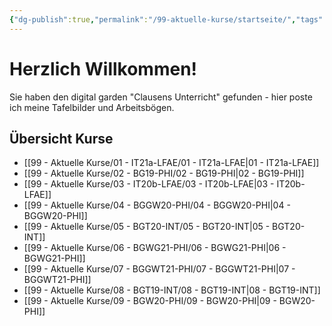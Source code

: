 ```yaml
---
{"dg-publish":true,"permalink":"/99-aktuelle-kurse/startseite/","tags":"gardenEntry"}
---
```

# Herzlich Willkommen!
Sie haben den digital garden "Clausens Unterricht" gefunden - hier poste ich meine Tafelbilder und Arbeitsbögen.

## Übersicht Kurse
- [[99 - Aktuelle Kurse/01 - IT21a-LFAE/01 - IT21a-LFAE|01 - IT21a-LFAE]]
- [[99 - Aktuelle Kurse/02 - BG19-PHI/02 - BG19-PHI|02 - BG19-PHI]]
- [[99 - Aktuelle Kurse/03 - IT20b-LFAE/03 - IT20b-LFAE|03 - IT20b-LFAE]]
- [[99 - Aktuelle Kurse/04 - BGGW20-PHI/04 - BGGW20-PHI|04 - BGGW20-PHI]]
- [[99 - Aktuelle Kurse/05 - BGT20-INT/05 - BGT20-INT|05 - BGT20-INT]]
- [[99 - Aktuelle Kurse/06 - BGWG21-PHI/06 - BGWG21-PHI|06 - BGWG21-PHI]]
- [[99 - Aktuelle Kurse/07 - BGGWT21-PHI/07 - BGGWT21-PHI|07 - BGGWT21-PHI]]
- [[99 - Aktuelle Kurse/08 - BGT19-INT/08 - BGT19-INT|08 - BGT19-INT]]
- [[99 - Aktuelle Kurse/09 - BGW20-PHI/09 - BGW20-PHI|09 - BGW20-PHI]]
